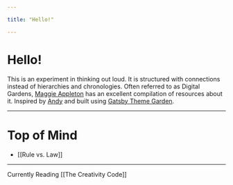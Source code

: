 ```yaml
---

title: "Hello!"

---
```


# Hello!

This is an experiment in thinking out loud. It is structured with connections instead of hierarchies and chronologies. Often referred to as Digital Gardens, [Maggie Appleton](https://github.com/maggieappleton/digital-gardeners) has an excellent compilation of resources about it. Inspired by [Andy](https://notes.andymatuschak.org/) and built using [Gatsby Theme Garden](https://github.com/mathieudutour/gatsby-digital-garden/). 

---

# Top of Mind
- [[Rule vs. Law]]

---

Currently Reading [[The Creativity Code]]
